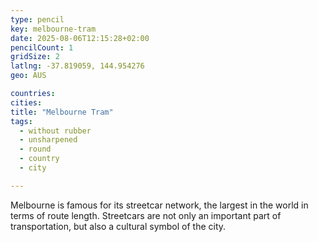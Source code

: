 ```yaml
---
type: pencil
key: melbourne-tram
date: 2025-08-06T12:15:28+02:00
pencilCount: 1
gridSize: 2
latlng: -37.819059, 144.954276
geo: AUS

countries:
cities:
title: "Melbourne Tram"
tags:
  - without rubber
  - unsharpened
  - round
  - country
  - city

---
```


Melbourne is famous for its streetcar network, the largest in the world in terms of route length. Streetcars are not only an important part of transportation, but also a cultural symbol of the city.

